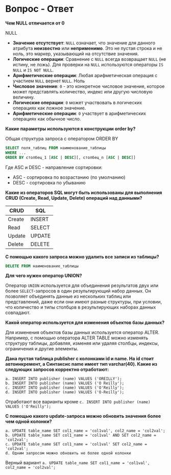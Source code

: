 # Вопрос - Ответ

**Чем NULL отличается от 0**  

NULL
- **Значение отсутствует**: `NULL` означает, что значение для данного атрибута **неизвестно** или **неприменимо**. Это не пустая строка и не ноль, это маркер, указывающий на отсутствие значения.
- **Логические операции**: Сравнение с `NULL` всегда возвращает `NULL` (не истину, не ложь). Для проверки на `NULL` используются операторы `IS NULL` и `IS NOT NULL`.
- **Арифметические операции**: Любая арифметическая операция с участием `NULL` вернет `NULL`.
Ноль
- **Числовое значение**: `0` - это конкретное числовое значение, которое может представлять количество, индекс или другую числовую величину.
- **Логические операции**: `0` может участвовать в логических операциях как ложное значение.
- **Арифметические операции**: `0` участвует в арифметических операциях как обычное число.


**Какие параметры используются в конструкции order by?**

Общая структура запроса с оператором ORDER BY

```sql
SELECT поля_таблиц FROM наименование_таблицы
WHERE ...
ORDER BY столбец_1 [ASC | DESC][, столбец_n [ASC | DESC]]
```

Где ASC и DESC - направление сортировки:
- ASC - сортировка по возрастанию (по умолчанию)
- DESC - сортировка по убыванию

**Какие из операторов SQL могут быть использованы для выполнения CRUD (Create, Read, Update, Delete) операций над данными?**  

| CRUD   | SQL    |
| ------ | ------ |
| Create | INSERT |
| Read   | SELECT |
| Update | UPDATE |
| Delete | DELETE |

**С помощью какого запроса можно удалить все записи из таблицы?**  

```sql
DELETE FROM наименование_таблицы
```

**Для чего нужен оператор UNION?**  

Оператор `UNION` используется для объединения результатов двух или более `SELECT`-запросов в один результирующий набор данных. Он позволяет объединять данные из нескольких таблиц или представлений, даже если они имеют разные структуры, при условии, что количество и типы столбцов в результирующих наборах данных совпадают.

**Какой оператор используется для изменения объектов базы данных?**  

Для изменения объектов базы данных используется оператор ALTER. Например, с помощью оператора ALTER TABLE можно изменять структуру таблицы, добавляя, изменяя или удаляя столбцы, индексы, ограничения и другие элементы.

**Дана пустая таблица publisher с колонками id и name. На id стоит автоинкремент, а Синтаксис name имеет тип varchar(40). Какие из следующих запросов корректно отработают:**  
  
```
a. INSERT INTO publisher (name) VALUES ('OREILLY');  
b. INSERT INTO publisher (name) VALUES ('О Reilly');  
c. INSERT INTO publisher (name) VALUES ('O'Reilly');  
d. INSERT INTO publisher (name) VALUES ('O-Reilly');  
```

Отработают все варианты кроме `c. INSERT INTO publisher (name) VALUES ('O'Reilly');`

  
**С помощью какого update-запроса можно обновить значения более чем одной колонки?**  
  
```
a. UPDATE table_name SET col1_name = 'col1val', col2_name = 'col2val';  
b. UPDATE table_name SET col1_name = 'col1val' AND SET col2_name = 'col2val';  
c. UPDATE table_name SET col1_name = 'col1val' SET col2_name = 'col2val';  
d. Одним запросом можно обновить не более одной колонки
```

Верный вариант `a. UPDATE table_name SET col1_name = 'col1val', col2_name = 'col2val';`

